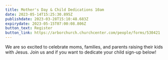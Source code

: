 ```yaml
---
title: Mother's Day & Child Dedications 10am
date: 2023-05-14T15:25:30.895Z
publishdate: 2023-03-28T15:10:48.683Z
expirydate: 2023-05-15T07:00:08.806Z
button_text: Register
button_link: https://arborchurch.churchcenter.com/people/forms/530421
---
```

We are so excited to celebrate moms, families, and parents raising their kids with Jesus. Join us and if you want to dedicate your child sign-up below!